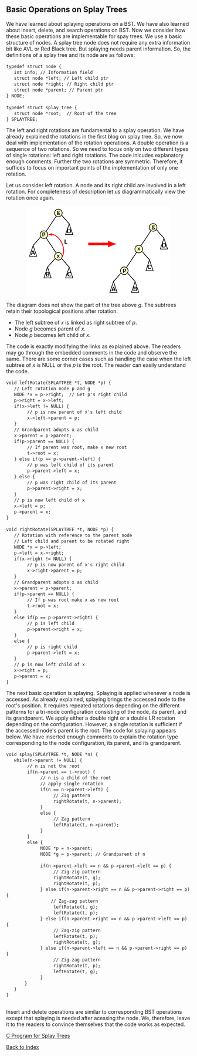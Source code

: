## Basic Operations on Splay Trees

We have learned about splaying operations on a BST. We have also learned about insert, delete, and
search operations on BST. Now we consider how these basic operations are implementable for spay 
trees. We use a basic structure of nodes. A splay tree node does not require any extra information
bit like AVL or Red Black tree. But splaying needs parent information. So, the definitions of
a splay tree and its node are as follows:
```
typedef struct node {
   int info; // Information field
   struct node *left; // Left child ptr
   struct node *right; // Right child ptr
   struct node *parent; // Parent ptr
} NODE;

typedef struct splay_tree {
   struct node *root;  // Root of the tree
} SPLAYTREE;
```
The left and right rotations are fundamental to a splay operation. We have already explained the 
rotations in the first blog on splay tree. So, we now deal with implementation of the rotation
operations. A double operation is a sequence of two rotations. So we need to focus only on 
two different types of single rotations: left and right rotations. The code inlcudes explanatory 
enough comments. Further the two rotations are symmetric. Therefore, it suffices to
focus on important points of the implementation of only one rotation. 

Let us consider left rotation. A node and its right child are involved in a left rotation. For 
completeness of description let us diagrammatically view the rotation once again.
<p style="text-align:center">
     <img src="../images/leftRotation.png">
</p>
The diagram does not show the part of the tree above <i>g</i>. The subtrees retain their topological 
positions after rotation. 
                                          
- The left subtree of <i>x</i> is linked as right subtree of <i>p</i>. 
- Node <i>g</i> becomes parent of <i>x</i>.
- Node <i>p</i> becomes left child of <i>x</i>.    
                                          
The code is exactly modifying the links as explained above. The readers may go through the embedded
comments in the code and observe the same. There are some corner cases such as handling the case when
the left subtree of <i>x</i> is NULL or the <i>p</i> is the root. The reader can easily understand the
code. 
                                          
```
void leftRotate(SPLAYTREE *t, NODE *p) {
   // Left rotation node p and g
   NODE *x = p->right;  // Get p's right child
   p->right = x->left;  
   if(x->left != NULL) {
        // p is now parent of x's left child
        x->left->parent = p;
   }
   // Grandparent adopts x as child
   x->parent = p->parent; 
   if(p->parent == NULL) { 
        // If parent was root, make x new root
        t->root = x; 
   } else if(p == p->parent->left) { 
        // p was left child of its parent
        p->parent->left = x;
   } else { 
        // p was right child of its parent
        p->parent->right = x; 
   }
   // p is now left child of x
   x->left = p; 
   p->parent = x; 
}

void rightRotate(SPLAYTREE *t, NODE *p) {
   // Rotation with reference to the parent node
   // Left child and parent to be rotated right 
   NODE *x = p->left;
   p->left = x->right;
   if(x->right != NULL) {
        // p is now parent of x's right child
        x->right->parent = p;
   }
   // Grandparent adopts x as child
   x->parent = p->parent;
   if(p->parent == NULL) { 
        // If p was root make x as new root
        t->root = x;
   }
   else if(p == p->parent->right) {
        // p is left child
        p->parent->right = x;
   }
   else {
        // p is right child
        p->parent->left = x;
   }
   // p is now left child of x
   x->right = p;
   p->parent = x;
}
```
The next basic operation is splaying. Splaying is applied whenever a node is accessed. As already
explained, splaying brings the accessed node to the root's position. It requires repeated rotations
depending on the different patterns for a tri-node configuration consisting of the node, its 
parent, and its grandparent. We apply either a double right 
or a double LR rotation depending on the configuration. However, a single rotation is sufficient if the accessed node's parent is the root. The code for splaying appears below. We have inserted enough comments to explain the rotation type corresponding to the node configuration, its parent, and its
grandparent.

```
void splay(SPLAYTREE *t, NODE *n) {
   while(n->parent != NULL) { 
        // n is not the root
        if(n->parent == t->root) { 
             // n is a child of the root
             // apply single rotation
             if(n == n->parent->left) {
                  // Zig pattern
                  rightRotate(t, n->parent);
             }
             else {
                  // Zag pattern
                  leftRotate(t, n->parent);
             }
        }
        else {
             NODE *p = n->parent;
             NODE *g = p->parent; // Grandparent of n

             if(n->parent->left == n && p->parent->left == p) {
                  // Zig-zig pattern
                  rightRotate(t, g);
                  rightRotate(t, p);
             } else if(n->parent->right == n && p->parent->right == p) {
                 // Zag-zag pattern
                  leftRotate(t, g);
                  leftRotate(t, p);
             } else if(n->parent->right == n && p->parent->left == p) {
                  // Zag-zig pattern
                  leftRotate(t, p);
                  rightRotate(t, g);
             } else if(n->parent->left == n && p->parent->right == p) {
                  // Zig-zag pattern 
                  rightRotate(t, p);
                  leftRotate(t, g);
             }
       }
   }
}


```
Insert and delete operations are similar to corresponding BST operations except that splaying is
needed after acessing the node. We, therefore, leave it to the readers to convince themselves 
that the code works as expected.

[C Program for Splay Trees](../CODES/SplayTrees/index.md)

[Back to Index](../index.md)
